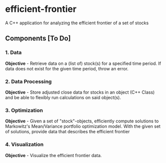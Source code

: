 # efficient-frontier
A C++ application for analyzing the efficient frontier of a set of stocks

## Components \[To Do\]

### 1. Data

**Objective** - Retrieve data on a (list of) stock(s) for a specified time period. If data does not exist for the given time period, throw an error.

### 2. Data Processing

**Objective** - Store adjusted close data for stocks in an object (C++ Class) and be able to flexibly run calculations on said object(s).

### 3. Optimization

**Objective** - Given a set of "stock"-objects, efficiently compute solutions to Markowitz's Mean/Variance portfolio optimization model. With the given set of solutions, provide data that describes the efficient frontier

### 4. Visualization

**Objective** - Visualize the efficient frontier data.
